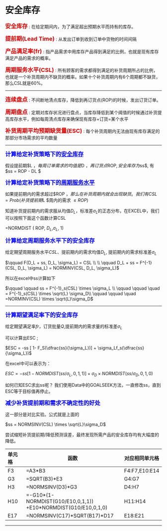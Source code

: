 # 安全库存


<font color = "darkpink" size = 4  ><b>安全库存</b></font> :  在给定期间内，为了满足超出预期水平而持有的库存。

<font color = "darkpink" size = 4 ><b>提前期(Lead Time)</b></font> :  从发出订单到收到订单中货物的时间间隔

<font color = "darkpink" size = 4 ><b>产品满足率(fr)</b></font> :  指产品需求中用库存产品得到满足的比例，也就是现有库存满足产品的需求的概率。


<font color = "darkpink" size = 4 ><b>周期服务水平(CSL)</b></font> :  所有顾客的需求都得到满足的补货周期所占的比例，也就是一个补货周期内不缺货的概率。如果十个补货周期内有6个周期都不缺货，那么CSL就是60%。

----
<font color = "darkpink" size = 4 ><b>连续盘点</b></font> :  不间断地清点库存，降低到再订货点(ROP)的时候，发出订货订单。

<font color = "darkpink" size = 4 ><b>周期盘点</b></font> :  定期对库存状况进行盘点，当库存降低到某个阈值的时候通过补货提高库存水平，例如每周清点库存来确保现有库存+订货=某个水平

<font color = "darkpink" size = 4 ><b>补货周期平均预期缺货量(ESC)</b></font> :  每个补货周期内无法由现有库存满足的那部分市场需求的平均数量

---

<font color = "blue" size = 4 ><b>计算给定补货策略下的<u>安全库存</u></b></font>

 假设提前期$L $，每周订单需求的均值是$D $，再订货点$ROP$,  安全库存为$ss$, 有 $ss = ROP - DL $

 <font color = "blue" size = 4 ><b>计算给定补货策略下的<u>周期服务水平</u></b></font>

 如果提前期内的需求超过$ROP $， 那么在补货周期内就会出现缺货。我们有CSL = Prob(补货提前期$L $周内的需求 $\leq ROP$) 

 知道补货提前期内的需求服从均值$D_L$，标准差$\sigma_L$的正态分布，在EXCEL中，我们可以按照下面这个函数计算CSL 

=NORMDIST ( ROP, $D_L$,$\sigma_L$, 1)

 <font color = "blue" size = 4 ><b>计算给定周期服务水平下的安全库存</b></font>

 给定期望周期服务水平$CSL$、提前期内的需求均值$D_L$, 提前期内的需求标准差$\sigma_L$

 $\qquad  F(D_L + ss, D_L, \sigma_L) = CSL \\
 \\ \qquad D_L + ss = F^{-1}(CSL, D_L, \sigma_L) = NORMINV(CSL, D_L, \sigma_L)$
 
 所以在excel中ss计算如下

$\qquad \qquad ss = F^{-1}_s(CSL) \times \sigma_L \\
\qquad \qquad \quad = F^{-1}_s(CSL) \times \sqrt{L} \sigma_D\\
\qquad \qquad \quad =NORMINV(CSL) \times \sqrt{L}\sigma_D$

----

 <font color = "blue" size = 4 ><b>计算期望满足率下的安全库存</b></font>

给定期望满足率$fr$，订货批量$Q$,提前期内的需求量的标准差$\sigma_L$

可以计算出ESC ;

$ESC = -ss [ 1- F_S(\dfrac{ss}{\sigma_L})] + \sigma_Lf_s(\dfrac{ss}{\sigma_L})$

在excel中可以表示为：

$ESC = - ss [1 - NORMDIST(ss / \sigma_L, 0, 1,1)] + \sigma_D \times NORMDIST(ss/\sigma_D, 0,1,0)$

如何已知ESC求出ss呢？ 我们使用Data中的GOALSEEK方法，一直修改ss，直到ESC等于目标值再停止。


<font color = "blue" size = 4 ><b>减少补货提前期和需求不确定性的好处</b></font>

这一部分是对比实验。公式就是上面的

$ss = NORMSINV(CSL) \times \sqrt{L}\sigma_D$

尝试缩短补货提前期/降低预测误差，最终发现所需产品的安全库存均有大幅度的降低。


| 单元格 | 函数                                                              | 对应相同单元格 |
| :----- | ----------------------------------------------------------------- | -------------- |
| F3     | =A3*B3                                                            | F4:F7,E10:E14  |
| G3     | =SQRT(B3)*E3                                                      | G4:G7          |
| H3     | =NORMSINV(D3)*G3                                                  | D4:H7          |
| H10    | =-G10*(1-NORMDIST(G10/E10,0,1,1))<br>+E10*NORMDIST(G10/E10,0,1,0) | H11:H14        |
| E17    | =NORMSINV(C17)*SQRT(B17)*D17                                      | E18:E21        |


---
